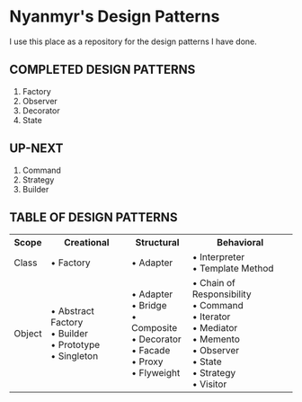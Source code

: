 <html>
  <h1>
    Nyanmyr's Design Patterns
  </h1>
  <p>
    I use this place as a repository for the design patterns I have done.
  </p>

  <h2>
      COMPLETED DESIGN PATTERNS
  </h2>
  <ol>
    <li>Factory</li>
    <li>Observer</li>
    <li>Decorator</li>
    <li>State</li>
  </ol>

  <h2>
      UP-NEXT
  </h2>
  <ol>
    <li>Command</li>
    <li>Strategy</li>
    <li>Builder</li>
  </ol>
  
  <h2>
    TABLE OF DESIGN PATTERNS
  </h2>
  <table>
      <tr>
        <th>Scope</th>
        <th>Creational</th>
        <th>Structural</th>
        <th>Behavioral</th>
      </tr>
      <tr>
        <td>Class</td>
        <td>• Factory</td>
        <td>• Adapter</td>
        <td>
          • Interpreter
          <br>• Template Method
        </td>
      </tr>
      <tr>
        <td>Object</td>
        <td>
          • Abstract Factory
          <br>• Builder
          <br>• Prototype
          <br>• Singleton
        </td>
        <td>
          • Adapter
          <br>• Bridge
          <br>• Composite
          <br>• Decorator
          <br>• Facade
          <br>• Proxy
          <br>• Flyweight
        </td>
        <td>
          • Chain of Responsibility
          <br>• Command
          <br>• Iterator
          <br>• Mediator
          <br>• Memento
          <br>• Observer
          <br>• State
          <br>• Strategy
          <br>• Visitor
        </td>
      </tr>
  </table> 
</html>

